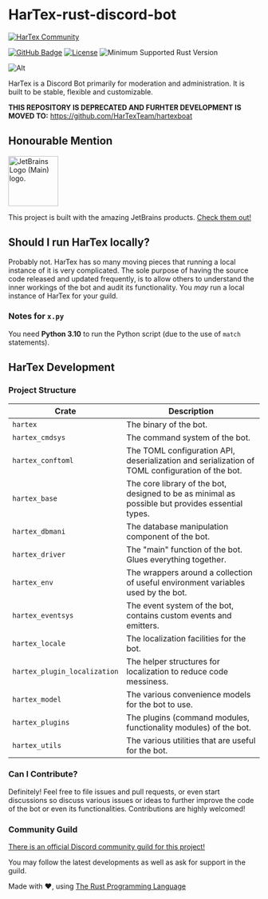 HarTex-rust-discord-bot
=======================

[![HarTex Community](https://img.shields.io/discord/886101109331075103?color=%237289DA&label=HarTex%20Community&logo=discord&style=for-the-badge)](https://discord.gg/Xu8453VBAv)

[![GitHub Badge](https://img.shields.io/badge/github-HarTex-6f42c1.svg?style=for-the-badge&logo=github)](https://github.com/HT-Studios/HarTex-rust-discord-bot)
[![License](https://img.shields.io/github/license/HarTexTeam/HarTex-rust-discord-bot?style=for-the-badge&logo=pastebin)](https://www.apache.org/licenses/LICENSE-2.0.txt)
![Minimum Supported Rust Version](https://img.shields.io/badge/rust-1.59-93450a.svg?style=for-the-badge&logo=rust)

![Alt](https://repobeats.axiom.co/api/embed/19c38ac467e75c4e7bb533031896ac6e299321c6.svg "Repobeats analytics image")

HarTex is a Discord Bot primarily for moderation and administration. It is built to be stable, flexible and customizable.

**THIS REPOSITORY IS DEPRECATED AND FURHTER DEVELOPMENT IS MOVED TO:** https://github.com/HarTexTeam/hartexboat

Honourable Mention
------------------

<img src="https://resources.jetbrains.com/storage/products/company/brand/logos/jb_beam.png" alt="JetBrains Logo (Main) logo." width="100">

This project is built with the amazing JetBrains products. [Check them out!](https://www.jetbrains.com/)

Should I run HarTex locally?
----------------------------

Probably not. HarTex has so many moving pieces that running a local instance of it is very complicated. The sole purpose of having
the source code released and updated frequently, is to allow others to understand the inner workings of the bot and audit its functionality.
You *may* run a local instance of HarTex for your guild.

### Notes for `x.py`

You need **Python 3.10** to run the Python script (due to the use of `match` statements).

HarTex Development
------------------

### Project Structure

| Crate                        | Description                                                                                      |
|------------------------------|--------------------------------------------------------------------------------------------------|
| `hartex`                     | The binary of the bot.                                                                           |
| `hartex_cmdsys`              | The command system of the bot.                                                                   |
| `hartex_conftoml`            | The TOML configuration API, deserialization and serialization of TOML configuration of the bot.  |
| `hartex_base`                | The core library of the bot, designed to be as minimal as possible but provides essential types. |
| `hartex_dbmani`              | The database manipulation component of the bot.                                                  |
| `hartex_driver`              | The "main" function of the bot. Glues everything together.                                       |
| `hartex_env`                 | The wrappers around a collection of useful environment variables used by the bot.                |
| `hartex_eventsys`            | The event system of the bot, contains custom events and emitters.                                |
| `hartex_locale`              | The localization facilities for the bot.                                                         |
| `hartex_plugin_localization` | The helper structures for localization to reduce code messiness.                                 |
| `hartex_model`               | The various convenience models for the bot to use.                                               |
| `hartex_plugins`             | The plugins (command modules, functionality modules) of the bot.                                 |
| `hartex_utils`               | The various utilities that are useful for the bot.                                               |

### Can I Contribute?

Definitely! Feel free to file issues and pull requests, or even start discussions so discuss various issues or ideas to further
improve the code of the bot or even its functionalities. Contributions are highly welcomed!

### Community Guild

[There is an official Discord community guild for this project!](https://discord.gg/Xu8453VBAv)

You may follow the latest developments as well as ask for support in the guild.

Made with :heart:, using [The Rust Programming Language](https://www.rust-lang.org/)
